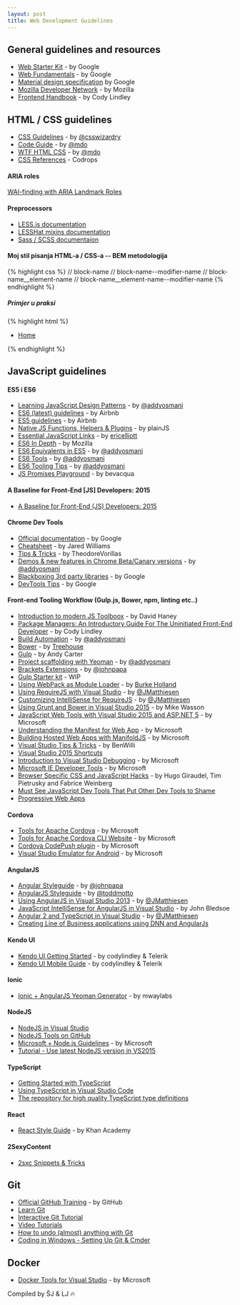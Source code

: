 ```yaml
---
layout: post
title: Web Development Guidelines
---
```


## General guidelines and resources

* [Web Starter Kit](https://developers.google.com/web/starter-kit/) - by Google
* [Web Fundamentals](https://developers.google.com/web/fundamentals/) - by Google
* [Material design specification](http://www.google.com/design/spec/material-design/introduction.html) by Google  
* [Mozilla Developer Network](https://developer.mozilla.org/en-US/) - by Mozilla
* [Frontend Handbook](http://www.frontendhandbook.com/index.html) - by Cody Lindley

## HTML / CSS guidelines

* [CSS Guidelines](http://cssguidelin.es/) - by [@csswizardry](https://twitter.com/csswizardry)
* [Code Guide](http://codeguide.co/) - by [@mdo](https://twitter.com/mdo)
* [WTF HTML CSS](http://wtfhtmlcss.com/) - by [@mdo](https://twitter.com/mdo)
* [CSS References](http://tympanus.net/codrops/css_reference/) - Codrops

#### ARIA roles
[WAI-finding with ARIA Landmark Roles](http://alistapart.com/column/wai-finding-with-aria-landmark-roles)

#### Preprocessors
* [LESS.js documentation](http://lesscss.org/)
* [LESSHat mixins documentation](https://github.com/madebysource/lesshat/blob/master/README.md) 
* [Sass / SCSS documentaion](http://sass-lang.com/documentation/file.SASS_REFERENCE.html)

#### Moj stil pisanja HTML-a / CSS-a -- BEM metodologija

{% highlight css %}
// block-name
// block-name--modifier-name
// block-name__element-name
// block-name__element-name--modifier-name
{% endhighlight %}

##### Primjer u praksi


{% highlight html %}
<nav class="main-nav" role="navigation">
    <ul class="main-nav__list">
         <li class="main-nav__item main-nav__item--has-child">
              <a href="/Home" class="main-nav__link main-nav__link--parent" title="Home">
                   Home
             </a>
         </li>
    </ul>
</nav>
{% endhighlight %}

## JavaScript guidelines

#### ES5 i ES6
* [Learning JavaScript Design Patterns](http://addyosmani.com/resources/essentialjsdesignpatterns/book/) - by [@addyosmani](https://twitter.com/addyosmani)
* [ES6 (latest) guidelines](https://github.com/airbnb/javascript/tree/es6) - by Airbnb
* [ES5 guidelines](https://github.com/airbnb/javascript/tree/es6/es5) - by Airbnb
* [Native JS Functions, Helpers & Plugins](http://plainjs.com/javascript/?utm_source=javascriptweekly&utm_medium=email) - by plainJS
* [Essential JavaScript Links](https://github.com/ericelliott/essential-javascript-links) - by [ericelliott](https://github.com/ericelliott)
* [ES6 In Depth](https://hacks.mozilla.org/category/es6-in-depth/) - by Mozilla
* [ES6 Equivalents in ES5](https://github.com/addyosmani/es6-equivalents-in-es5) - by [@addyosmani](https://twitter.com/addyosmani)
* [ES6 Tools](https://github.com/addyosmani/es6-tools) - by [@addyosmani](https://twitter.com/addyosmani)
* [ES6 Tooling Tips](https://developers.google.com/web/shows/ttt/series-2/es2015?utm_source=feed&utm_medium=feed&utm_campaign=shows_ttt_feed) - by [@addyosmani](https://twitter.com/addyosmani)
* [JS Promises Playground](http://bevacqua.github.io/promisees) - by bevacqua

#### A Baseline for Front-End [JS] Developers: 2015
* [A Baseline for Front-End (JS) Developers: 2015](http://rmurphey.com/blog/2015/03/23/a-baseline-for-front-end-developers-2015/)

#### Chrome Dev Tools
* [Official documentation](https://developer.chrome.com/devtools) - by Google
* [Cheatsheet](http://anti-code.com/devtools-cheatsheet/) - by Jared Williams
* [Tips & Tricks](http://codepen.io/TheodoreVorillas/blog/chrome-devtools-tips-and-tricks) - by TheodoreVorillas
* [Demos & new features in Chrome Beta/Canary versions](https://speakerdeck.com/addyosmani/devtools-state-of-the-union-2015) - by [@addyosmani](https://twitter.com/addyosmani)
* [Blackboxing 3rd party libraries](https://developer.chrome.com/devtools/docs/blackboxing) - by Google
* [DevTools Tips](https://medium.com/google-developers/devtools-tips-for-sublime-text-users-cdd559ee80f8) - by Google

#### Front-end Tooling Workflow (Gulp.js, Bower, npm, linting etc..)

* [Introduction to modern JS Toolboox](http://www.infoq.com/articles/modern-javascript-toolbox?utm_source=telerik&utm_medium=email) - by David Haney
* [Package Managers: An Introductory Guide For The Uninitiated Front-End Developer](http://codylindley.com/techpro/2013_04_12__package-managers-an-introducto/) - by Cody Lindley
* [Build Automation](https://speakerdeck.com/addyosmani/front-end-tooling-workflows) - by [@addyosmani](https://twitter.com/addyosmani)
* [Bower](http://blog.teamtreehouse.com/getting-started-bower) - by [Treehouse](https://teamtreehouse.com/)
* [Gulp](http://andy-carter.com/blog/a-beginners-guide-to-package-manager-bower-and-using-gulp-to-manage-components) - by Andy Carter
* [Project scaffolding with Yeoman](http://yeoman.io/blog/state-of-the-moustache-2015.html) - by [@addyosmani](https://twitter.com/addyosmani)
* [Brackets Extensions](http://www.johnpapa.net/my-recommended-brackets-extensions/) - by [@johnpapa](https://twitter.com/John_Papa)
* [Gulp Starter kit](https://github.com/jerkovicl/gulp-starter-kit) - WIP
* [Using WebPack as Module Loader](http://developer.telerik.com/featured/webpack-for-visual-studio-developers/) - by [Burke Holland](http://twitter.com/burkeholland)
* [Using RequireJS with Visual Studio](http://blogs.msdn.com/b/visualstudio/archive/2015/04/20/using-requirejs-with-visual-studio.aspx) - by [@JMatthiesen](https://twitter.com/JMatthiesen)
* [Customizing IntelliSense for RequireJS](https://msdn.microsoft.com/en-us/library/dn904583.aspx) - by [@JMatthiesen](https://twitter.com/JMatthiesen)
* [Using Grunt and Bower in Visual Studio 2015](http://www.asp.net/vnext/overview/aspnet-vnext/grunt-and-bower-in-visual-studio-2015) - by Mike Wasson
* [JavaScript Web Tools with Visual Studio 2015 and ASP.NET 5](http://www.microsoft.com/en-us/download/details.aspx?id=46417&CR_CC=200619609) - by Microsoft
* [Understanding the Manifest for Web App](http://www.thishereweb.com/understanding-the-manifest-for-web-app/) - by Microsoft
* [Building Hosted Web Apps with ManifoldJS](http://www.thishereweb.com/manifoldjs-building-simple-hosted-web-apps/) - by Microsoft
* [Visual Studio Tips & Tricks](http://blogs.msdn.com/b/benwilli/archive/2015/04/07/back-to-basics-visual-studio-tips.aspx) - by BenWilli
* [Visual Studio 2015 Shortcuts](http://visualstudioshortcuts.com/2015/)
* [Introduction to Visual Studio Debugging](http://blogs.msdn.com/b/visualstudio/archive/2015/08/11/introduction-to-debugging.aspx) - by Microsoft
* [Microsoft IE Developer Tools](http://dev.modern.ie/tools/) - by Microsoft
* [Browser Specific CSS and JavaScript Hacks](http://browserhacks.com/) - by Hugo Giraudel, Tim Pietrusky and Fabrice Weinberg
* [Must See JavaScript Dev Tools That Put Other Dev Tools to Shame](https://medium.com/javascript-scene/must-see-javascript-dev-tools-that-put-other-dev-tools-to-shame-aca6d3e3d925#.2dxeg7gyc)
* [Progressive Web Apps](https://developers.google.com/web/progressive-web-apps)

#### Cordova
* [Tools for Apache Cordova](http://blogs.msdn.com/b/visualstudio/archive/2015/06/01/tools-for-apache-cordova-samples-and-docs.aspx) - by Microsoft
* [Tools for Apache Cordova CLI Website](http://taco.tools/) - by Microsoft
* [Cordova CodePush plugin](http://microsoft.github.io/code-push/) - by Microsoft
* [Visual Studio Emulator for Android](https://www.visualstudio.com/en-us/features/msft-android-emulator-vs.aspx) - by Microsoft

#### AngularJS
* [Angular Styleguide](https://github.com/johnpapa/angular-styleguide) - by [@johnpapa](https://twitter.com/john_papa)
* [AngularJS Styleguide](https://github.com/toddmotto/angularjs-styleguide) - by [@toddmotto]( https://twitter.com/toddmotto )
* [Using AngularJS in Visual Studio 2013](http://blogs.msdn.com/b/visualstudio/archive/2015/02/05/using-angularjs-in-visual-studio-2013.aspx) - by [@JMatthiesen](https://twitter.com/JMatthiesen)
* [JavaScript IntelliSense for AngularJS in Visual Studio](https://github.com/jmbledsoe/angularjs-visualstudio-intellisense/) - by John Bledsoe
* [Angular 2 and TypeScript in Visual Studio](http://blogs.msdn.com/b/visualstudio/archive/2015/03/12/a-preview-of-angular-2-and-typescript-in-visual-studio.aspx) - by [@JMatthiesen](https://twitter.com/JMatthiesen)
* [Creating Line of Business applications using DNN and AngularJs](http://blog.webvoudig.nl/AppDevBlog/Post/753/Creating-Line-of-Business-applications-using-DNN-and-AngularJs)

#### Kendo UI
* [Kendo UI Getting Started](http://codylindley.github.io/the-kendo-ui-book/) - by codylindley & Telerik
* [Kendo UI Mobile Guide](http://www.kendouimobileguide.com/) - by codylindley & Telerik

#### Ionic
* [Ionic + AngularJS Yeoman Generator](https://github.com/mwaylabs/generator-m-ionic) - by mwaylabs

#### NodeJS
* [NodeJS in Visual Studio](http://blogs.msdn.com/b/visualstudio/archive/2015/04/24/node-js-tools-1-0-on-github-and-vms-available.aspx)
* [NodeJS Tools on GitHub](https://github.com/Microsoft/nodejstools)
* [Microsoft + Node.js Guidelines](https://github.com/MIcrosoft/nodejs-guidelines) - by Microsoft
* [Tutorial - Use latest NodeJS version in VS2015](http://ryanhayes.net/synchronize-node-js-install-version-with-visual-studio-2015/)

#### TypeScript
* [Getting Started with TypeScript](http://blog.teamtreehouse.com/getting-started-typescript?utm_source=telerik&utm_medium=email)
* [Using TypeScript in Visual Studio Code](http://blogs.msdn.com/b/typescript/archive/2015/04/30/using-typescript-in-visual-studio-code.aspx)
* [The repository for high quality TypeScript type definitions](http://definitelytyped.org/)

#### React
* [React Style Guide](https://github.com/Khan/style-guides/blob/master/style/react.md) - by Khan Academy

#### 2SexyContent
* [2sxc Snippets & Tricks](https://gist.github.com/jerkovicl/7bc090685103eab9e175)

## Git
* [Official GitHub Training](https://training.github.com/kit/) - by GitHub
* [Learn Git](http://schacon.github.io/gitbook/index.html)
* [Interactive Git Tutorial](http://gitimmersion.com/)
* [Video Tutorials](https://www.youtube.com/playlist?list=PL5-da3qGB5IBLMp7LtN8Nc3Efd4hJq0kD)
* [How to undo (almost) anything with Git](https://github.com/blog/2019-how-to-undo-almost-anything-with-git)
* [Coding in Windows - Setting Up Git & Cmder](http://www.awmoore.com/2015/01/14/coding-in-windows-part-1/)


## Docker
* [Docker Tools for Visual Studio](https://github.com/Microsoft/DockerToolsDocs) - by Microsoft

Compiled by ŠJ & LJ :fire:
